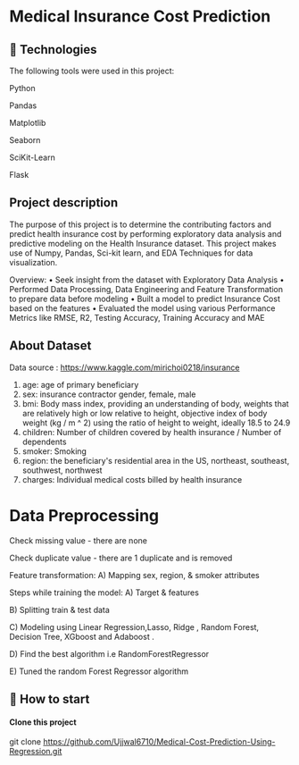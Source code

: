 
# Medical Insurance Cost Prediction

## 🚀 Technologies
The following tools were used in this project:

Python

Pandas

Matplotlib

Seaborn

SciKit-Learn

Flask


## Project description


The purpose of this project is to determine the contributing factors and predict health insurance cost by performing exploratory data analysis and predictive modeling on the Health Insurance dataset. This project makes use of Numpy, Pandas, Sci-kit learn, and EDA Techniques for data visualization.

Overview:
• Seek insight from the dataset with Exploratory Data Analysis
• Performed Data Processing, Data Engineering and Feature Transformation to prepare data before modeling
• Built a model to predict Insurance Cost based on the features
• Evaluated the model using various Performance Metrics like RMSE, R2, Testing Accuracy, Training Accuracy and MAE

## About Dataset

Data source : https://www.kaggle.com/mirichoi0218/insurance

1. age: age of primary beneficiary
2. sex: insurance contractor gender, female, male
3. bmi: Body mass index, providing an understanding of body, weights that are relatively high or low relative to height, objective index of body weight (kg / m ^ 2) using the ratio of height to weight, ideally 18.5 to 24.9
4. children: Number of children covered by health insurance / Number of dependents
5. smoker: Smoking
6. region: the beneficiary's residential area in the US,       northeast, southeast, southwest, northwest
7. charges: Individual medical costs billed by health insurance

# Data Preprocessing

Check missing value - there are none

Check duplicate value - there are 1 duplicate and is removed

Feature transformation:
A) Mapping sex, region, & smoker attributes

Steps while training the model:
A) Target & features 

B) Splitting train & test data

C) Modeling using Linear Regression,Lasso, Ridge , Random 
Forest, Decision Tree, XGboost and Adaboost . 

D) Find the best algorithm i.e RandomForestRegressor 

E) Tuned the random Forest Regressor algorithm




## 🏁 How to start 
#### Clone this project
git clone https://github.com/Ujjwal6710/Medical-Cost-Prediction-Using-Regression.git

